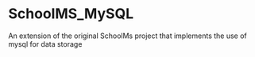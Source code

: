 # SchoolMS_MySQL
An extension of the original SchoolMs project that implements the use of mysql for data storage
